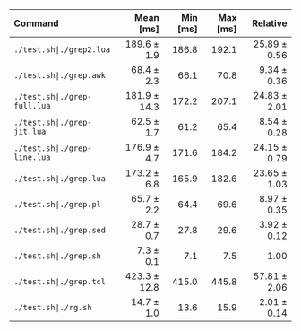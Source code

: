 | Command | Mean [ms] | Min [ms] | Max [ms] | Relative |
|:---|---:|---:|---:|---:|
| `./test.sh\|./grep2.lua` | 189.6 ± 1.9 | 186.8 | 192.1 | 25.89 ± 0.56 |
| `./test.sh\|./grep.awk` | 68.4 ± 2.3 | 66.1 | 70.8 | 9.34 ± 0.36 |
| `./test.sh\|./grep-full.lua` | 181.9 ± 14.3 | 172.2 | 207.1 | 24.83 ± 2.01 |
| `./test.sh\|./grep-jit.lua` | 62.5 ± 1.7 | 61.2 | 65.4 | 8.54 ± 0.28 |
| `./test.sh\|./grep-line.lua` | 176.9 ± 4.7 | 171.6 | 184.2 | 24.15 ± 0.79 |
| `./test.sh\|./grep.lua` | 173.2 ± 6.8 | 165.9 | 182.6 | 23.65 ± 1.03 |
| `./test.sh\|./grep.pl` | 65.7 ± 2.2 | 64.4 | 69.6 | 8.97 ± 0.35 |
| `./test.sh\|./grep.sed` | 28.7 ± 0.7 | 27.8 | 29.6 | 3.92 ± 0.12 |
| `./test.sh\|./grep.sh` | 7.3 ± 0.1 | 7.1 | 7.5 | 1.00 |
| `./test.sh\|./grep.tcl` | 423.3 ± 12.8 | 415.0 | 445.8 | 57.81 ± 2.06 |
| `./test.sh\|./rg.sh` | 14.7 ± 1.0 | 13.6 | 15.9 | 2.01 ± 0.14 |
